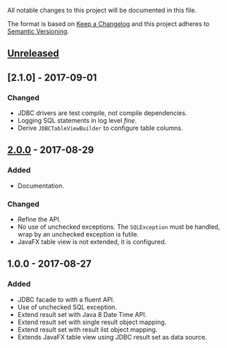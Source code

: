 All notable changes to this project will be documented in this file.

The format is based on [Keep a Changelog](http://keepachangelog.com/en/1.0.0/)
and this project adheres to [Semantic Versioning](http://semver.org/spec/v2.0.0.html).

## [Unreleased]

## [2.1.0] - 2017-09-01

### Changed

*   JDBC drivers are test compile, not compile dependencies.
*   Logging SQL statements in log level _fine_.
*   Derive `JDBCTableViewBuilder` to configure table columns.

## [2.0.0] - 2017-08-29

### Added

*   Documentation.

### Changed

*   Refine the API.
*   No use of unchecked exceptions. The `SQLException` must be handled, wrap by
    an unchecked exception is futile.
*   JavaFX table view is not extended, it is configured.

## 1.0.0 - 2017-08-27

### Added

*   JDBC facade to with a fluent API.
*   Use of unchecked SQL exception. 
*   Extend result set with Java 8 Date Time API.
*   Extend result set with single result object mapping.
*   Extend result set with result list object mapping.
*   Extends JavaFX table view using JDBC result set as data source.
 

[Unreleased]: https://github.com/falkoschumann/java-jdbc-facade/compare/v2.1.0...HEAD
[2.0.0]: https://github.com/falkoschumann/java-jdbc-facade/compare/v2.0.0...v2.1.0
[2.0.0]: https://github.com/falkoschumann/java-jdbc-facade/compare/v1.0.0...v2.0.0

